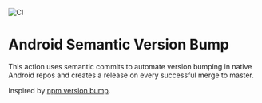 ![CI](https://github.com/oflynned/Android-Semantic-Release/actions/workflows/master.yml/badge.svg)

# Android Semantic Version Bump

This action uses semantic commits to automate version bumping in native Android repos and creates a release on every successful merge to master.

Inspired by [npm version bump](https://github.com/phips28/gh-action-bump-version).